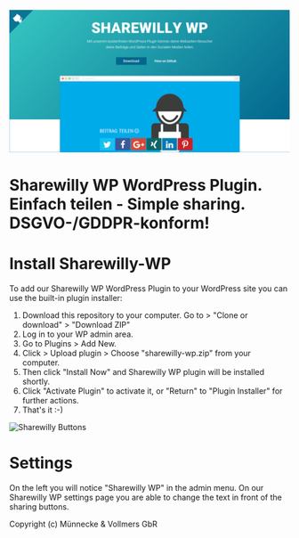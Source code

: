![Sharewilly Logo](https://github.com/sharewilly/sharewilly/blob/master/images/sharewilly-promotion.png)

# Sharewilly WP WordPress Plugin. Einfach teilen - Simple sharing. DSGVO-/GDDPR-konform! 

# Install Sharewilly-WP

To add our Sharewilly WP WordPress Plugin to your WordPress site you can use the built-in plugin installer:

1. Download this repository to your computer. Go to > "Clone or download" > "Download ZIP"  
2. Log in to your WP admin area.
3. Go to Plugins > Add New. 
4. Click > Upload plugin > Choose "sharewilly-wp.zip" from your computer.
5. Then click "Install Now" and Sharewilly WP plugin will be installed shortly.
6. Click "Activate Plugin" to activate it, or "Return" to "Plugin Installer" for further actions.
7. That's it :-)

![Sharewilly Buttons](https://www.teufelswerk.net/wp-content/uploads/2017/09/sharewilly-buttons.png)

# Settings

On the left you will notice "Sharewilly WP" in the admin menu. On our Sharewilly WP settings page you are able to change the text in front of the sharing buttons.

Copyright (c) Münnecke & Vollmers GbR
